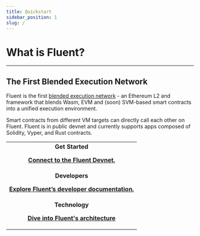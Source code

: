 ```yaml
---
title: Quickstart
sidebar_position: 1
slug: /
---
```


# What is Fluent?

---
The First Blended Execution Network
---

Fluent is the first [blended execution network](https://mirror.xyz/fluentlabs.eth/8IelEprNblwr1HENCzbp9WFEc7FieEapD5SAiBNUBGA) - an Ethereum L2 and framework that blends Wasm, EVM and (soon) SVM-based smart contracts into a unified execution environment.

Smart contracts from different VM targets can directly call each other on Fluent. Fluent is in public devnet and currently supports apps composed of Solidity, Vyper, and Rust contracts.


<table data-column-title-hidden data-view="cards">
    <tbody>
        <tr><td align="center">
        <strong>Get Started</strong>
        <p>
            <strong>
                <a href="developer-preview/connect-to-the-fluent-devnet.md">
                    Connect to the Fluent Devnet.
                </a>
            </strong>
        </p>
        </td>
        </tr>
        <tr><td align="center">
        <strong>Developers</strong>
        <p>
            <strong>
                <a href="developer-preview/connect-to-the-fluent-devnet.md">
                    Explore Fluent’s developer documentation.
                </a>
            </strong>
        </p>
        </td>
        </tr>
        <td align="center">
        <strong>Technology</strong>
        <p>
            <strong>
                <a href="developer-guides/developer-quickstart-guides">
                    Dive into Fluent's architecture
                </a>
            </strong>
        </p>
        </td>
    </tbody>
</table>